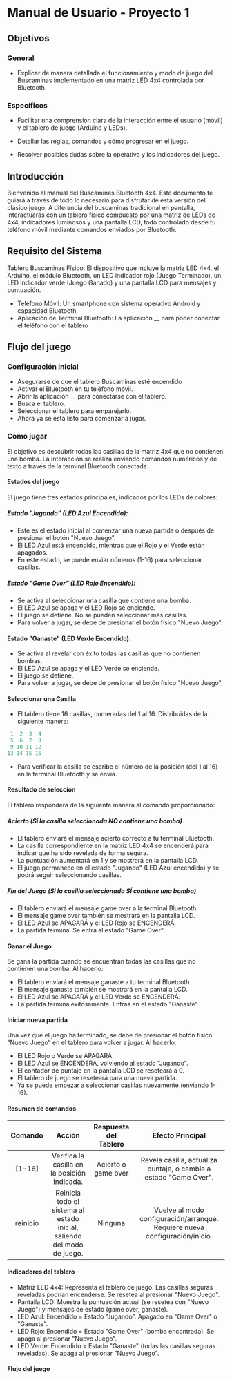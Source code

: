 # Manual de Usuario - Proyecto 1
## Objetivos
### General 
- Explicar de manera detallada el funcionamiento y modo de juego del Buscaminas implementado en una matriz LED 4x4 controlada por Bluetooth.

### Específicos
- Facilitar una comprensión clara de la interacción entre el usuario (móvil) y el tablero de juego (Arduino y LEDs).

- Detallar las reglas, comandos y cómo progresar en el juego.

- Resolver posibles dudas sobre la operativa y los indicadores del juego.


## Introducción
Bienvenido al manual del Buscaminas Bluetooth 4x4. Este documento te guiará a través de todo lo necesario para disfrutar de esta versión del clásico juego. A diferencia del buscaminas tradicional en pantalla, interactuarás con un tablero físico compuesto por una matriz de LEDs de 4x4, indicadores luminosos y una pantalla LCD, todo controlado desde tu teléfono móvil mediante comandos enviados por Bluetooth. 

## Requisito del Sistema
Tablero Buscaminas Físico: El dispositivo que incluye la matriz LED 4x4, el Arduino, el módulo Bluetooth, un LED indicador rojo (Juego Terminado), un LED indicador verde (Juego Ganado) y una pantalla LCD para mensajes y puntuación.
- Teléfono Móvil: Un smartphone con sistema operativo Android y capacidad Bluetooth.
- Aplicación de Terminal Bluetooth: La aplicación __ para poder conectar el teléfono con el tablero

## Flujo del juego


### Configuración inicial
- Asegurarse de que el tablero Buscaminas esté encendido
- Activar el Bluetooth en tu teléfono móvil.
- Abrir la aplicación __ para conectarse con el tablero.
- Busca el tablero.
- Seleccionar el tablero para emparejarlo.
- Ahora ya se está listo para comenzar a jugar.


### Como jugar
El objetivo es descubrir todas las casillas de la matriz 4x4 que no contienen una bomba. La interacción se realiza enviando comandos numéricos y de texto a través de la terminal Bluetooth conectada.

#### Estados del juego
El juego tiene tres estados principales, indicados por los LEDs de colores:
##### Estado "Jugando" (LED Azul Encendido):
- Este es el estado inicial al comenzar una nueva partida o después de presionar el botón "Nuevo Juego".
- El LED Azul está encendido, mientras que el Rojo y el Verde están apagados.
- En este estado, se puede enviar números (1-16) para seleccionar casillas.

##### Estado "Game Over" (LED Rojo Encendido):
- Se activa al seleccionar una casilla que contiene una bomba.
- El LED Azul se apaga y el LED Rojo se enciende.
- El juego se detiene. No se pueden seleccionar más casillas.
- Para volver a jugar, se debe de presionar el botón físico "Nuevo Juego".

#### Estado "Ganaste" (LED Verde Encendido):
- Se activa al revelar con éxito todas las casillas que no contienen bombas.
- El LED Azul se apaga y el LED Verde se enciende.
- El juego se detiene.
- Para volver a jugar, se debe de presionar el botón físico "Nuevo Juego".

#### Seleccionar una Casilla
- El tablero tiene 16 casillas, numeradas del 1 al 16. Distribuidas de la siguiente manera:
```fortran
 1  2  3  4
 5  6  7  8
 9 10 11 12
13 14 15 16
```
- Para verificar la casilla se escribe el número de la posición (del 1 al 16) en la terminal Bluetooth y se envía.

#### Resultado de selección
El tablero respondera de la siguiente manera al comando proporcionado:

##### Acierto (Si la casilla seleccionada NO contiene una bomba)
- El tablero enviará el mensaje acierto correcto a tu terminal Bluetooth.
- La casilla correspondiente en la matriz LED 4x4 se encenderá para indicar que ha sido revelada de forma segura.
- La puntuación aumentará en 1 y se mostrará en la pantalla LCD.
- El juego permanece en el estado "Jugando" (LED Azul encendido) y se podrá seguir seleccionando casillas.


##### Fin del Juego (Si la casilla seleccionada SÍ contiene una bomba)
- El tablero enviará el mensaje game over a la terminal Bluetooth.
- El mensaje game over también se mostrará en la pantalla LCD.
- El LED Azul se APAGARÁ y el LED Rojo se ENCENDERÁ.
- La partida termina. Se entra al estado "Game Over".

#### Ganar el Juego
Se gana la partida cuando se encuentran todas las casillas que no contienen una bomba. Al hacerlo:
- El tablero enviará el mensaje ganaste a tu terminal Bluetooth.
- El mensaje ganaste también se mostrará en la pantalla LCD.
- El LED Azul se APAGARÁ y el LED Verde se ENCENDERÁ.
- La partida termina exitosamente. Entras en el estado "Ganaste".

#### Iniciar nueva partida
Una vez que el juego ha terminado, se debe de presionar el botón físico "Nuevo Juego" en el tablero para volver a jugar. Al hacerlo:
- El LED Rojo o Verde se APAGARÁ.
- El LED Azul se ENCENDERÁ, volviendo al estado "Jugando".
- El contador de puntaje en la pantalla LCD se reseteará a 0.
- El tablero de juego se reseteará para una nueva partida.
- Ya se puede empezar a seleccionar casillas nuevamente (enviando 1-16).

#### Resumen de comandos
| Comando | Acción | Respuesta del Tablero | Efecto Principal
|:-------:|:-------:|:-------:|:-------:|
| [1-16]  | Verifica la casilla en la posición indicada.   | Acierto o game over   |Revela casilla, actualiza puntaje, o cambia a estado "Game Over".   |
| reinicio   | Reinicia todo el sistema al estado inicial, saliendo del modo de juego.  | Ninguna  |Vuelve al modo configuración/arranque. Requiere nueva configuración/inicio.   |

#### Indicadores del tablero
- Matriz LED 4x4: Representa el tablero de juego. Las casillas seguras reveladas podrían encenderse. Se resetea al presionar "Nuevo Juego".
- Pantalla LCD: Muestra la puntuación actual (se resetea con "Nuevo Juego") y mensajes de estado (game over, ganaste).
- LED Azul: Encendido = Estado "Jugando". Apagado en "Game Over" o "Ganaste".
- LED Rojo: Encendido = Estado "Game Over" (bomba encontrada). Se apaga al presionar "Nuevo Juego".
- LED Verde: Encendido = Estado "Ganaste" (todas las casillas seguras reveladas). Se apaga al presionar "Nuevo Juego".

#### Flujo del juego




